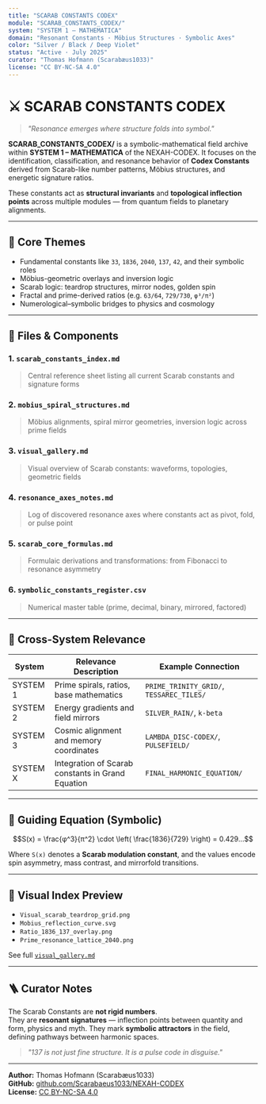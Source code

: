 ```yaml
---
title: "SCARAB CONSTANTS CODEX"
module: "SCARAB_CONSTANTS_CODEX/"
system: "SYSTEM 1 – MATHEMATICA"
domain: "Resonant Constants · Möbius Structures · Symbolic Axes"
color: "Silver / Black / Deep Violet"
status: "Active · July 2025"
curator: "Thomas Hofmann (Scarabæus1033)"
license: "CC BY-NC-SA 4.0"
---
```


# ⚔️ SCARAB CONSTANTS CODEX

> *"Resonance emerges where structure folds into symbol."*

**SCARAB_CONSTANTS_CODEX/** is a symbolic-mathematical field archive within **SYSTEM 1 – MATHEMATICA** of the NEXAH-CODEX.
It focuses on the identification, classification, and resonance behavior of **Codex Constants** derived from Scarab-like number patterns, Möbius structures, and energetic signature ratios.

These constants act as **structural invariants** and **topological inflection points** across multiple modules — from quantum fields to planetary alignments.

---

## 🔹 Core Themes

- Fundamental constants like `33`, `1836`, `2040`, `137`, `42`, and their symbolic roles
- Möbius-geometric overlays and inversion logic
- Scarab logic: teardrop structures, mirror nodes, golden spin
- Fractal and prime-derived ratios (e.g. `63/64`, `729/730`, `φ³/π²`)
- Numerological–symbolic bridges to physics and cosmology

---

## 🔎 Files & Components

### 1. `scarab_constants_index.md`
> Central reference sheet listing all current Scarab constants and signature forms

### 2. `mobius_spiral_structures.md`
> Möbius alignments, spiral mirror geometries, inversion logic across prime fields

### 3. `visual_gallery.md`
> Visual overview of Scarab constants: waveforms, topologies, geometric fields

### 4. `resonance_axes_notes.md`
> Log of discovered resonance axes where constants act as pivot, fold, or pulse point

### 5. `scarab_core_formulas.md`
> Formulaic derivations and transformations: from Fibonacci to resonance asymmetry

### 6. `symbolic_constants_register.csv`
> Numerical master table (prime, decimal, binary, mirrored, factored)

---

## 🔗 Cross-System Relevance

| System     | Relevance Description                              | Example Connection                      |
|------------|-----------------------------------------------------|------------------------------------------|
| SYSTEM 1   | Prime spirals, ratios, base mathematics             | `PRIME_TRINITY_GRID/`, `TESSAREC_TILES/` |
| SYSTEM 2   | Energy gradients and field mirrors                  | `SILVER_RAIN/`, `k-beta`                 |
| SYSTEM 3   | Cosmic alignment and memory coordinates             | `LAMBDA_DISC-CODEX/`, `PULSEFIELD/`      |
| SYSTEM X   | Integration of Scarab constants in Grand Equation   | `FINAL_HARMONIC_EQUATION/`              |

---

## 🌌 Guiding Equation (Symbolic)

```math
S(x) = \frac{φ^3}{π^2} \cdot \left( \frac{1836}{729} \right) = 0.429…
```

Where `S(x)` denotes a **Scarab modulation constant**, and the values encode spin asymmetry, mass contrast, and mirrorfold transitions.

---

## 📖 Visual Index Preview

- `Visual_scarab_teardrop_grid.png`
- `Mobius_reflection_curve.svg`
- `Ratio_1836_137_overlay.png`
- `Prime_resonance_lattice_2040.png`

See full [`visual_gallery.md`](./visual_gallery.md)

---

## 🪜 Curator Notes

The Scarab Constants are **not rigid numbers**.  
They are **resonant signatures** — inflection points between quantity and form, physics and myth.
They mark **symbolic attractors** in the field, defining pathways between harmonic spaces.

> *"137 is not just fine structure. It is a pulse code in disguise."*

---

**Author:** Thomas Hofmann (Scarabæus1033)  
**GitHub:** [github.com/Scarabaeus1033/NEXAH-CODEX](https://github.com/Scarabaeus1033/NEXAH-CODEX)  
**License:** [CC BY-NC-SA 4.0](https://creativecommons.org/licenses/by-nc-sa/4.0/)
